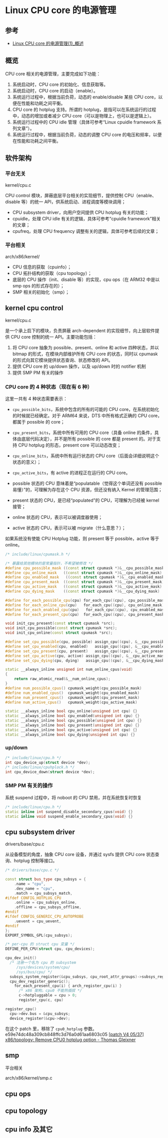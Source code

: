 # Linux CPU core 的电源管理

## 参考

- [Linux CPU core 的电源管理(1)\_概述](https://www.wowotech.net/pm_subsystem/cpu_core_pm_overview.html)

## 概览

CPU core 相关的电源管理，主要完成如下功能：

1. 系统启动时，CPU core 的初始化、信息获取等。
2. 系统启动时，CPU core 的启动（enable）。
3. 系统运行过程中，根据当前负荷，动态的 enable/disable 某些 CPU core，以便在性能和功耗之间平衡。
4. CPU core 的 hotplug 支持。所谓的 hotplug，是指可以在系统运行的过程中，动态的增加或者减少 CPU core（可以是物理上，也可以是逻辑上）。
5. 系统运行过程中的 CPU idle 管理（具体可参考“Linux cpuidle framework 系列文章”）。
6. 系统运行过程中，根据当前负荷，动态的调整 CPU core 的电压和频率，以便在性能和功耗之间平衡。

## 软件架构

### 平台无关

kernel/cpu.c

CPU control 模块，屏蔽底层平台相关的实现细节，提供控制 CPU（enable、disable 等）的统一 API，供系统启动、进程调度等模块调用；

- CPU subsystem driver，向用户空间提供 CPU hotplug 有关的功能；
- cpuidle，处理 CPU idle 有关的逻辑，具体可参考“cpuidle framework”相关的文章；
- cpufreq，处理 CPU frequency 调整有关的逻辑，具体可参考后续的文章；

### 平台相关

arch/x86/kernel/

- CPU 信息的获取（cpuinfo）；
- CPU 拓扑结构的获取（cpu topology）；
- 底层的 CPU 操作（init、disable 等）的实现，cpu ops（在 ARM32 中是以 smp ops 的形式存在的）；
- SMP 相关的初始化（smp）；

## kernel cpu control

kernel/cpu.c

是一个承上启下的模块，负责屏蔽 arch-dependent 的实现细节，向上层软件提供 CPU core 控制的统一 API。主要功能包括：

1. 将 CPU core 抽象为 possible、present、online 和 active 四种状态，并以 bitmap 的形式，在模块内部维护所有 CPU core 的状态，同时以 cpumask 的形式向其它模块提供状态查询、状态修改的 API。
2. 提供 CPU core 的 up/down 操作，以及 up/down 时的 notifier 机制
3. 提供 SMP PM 有关的操作

### CPU core 的 4 种状态（现在有 6 种）

这里一共有 4 种状态需要表示：

- `cpu_possible_bits`，系统中包含的所有的可能的 CPU core，在系统初始化的时候就已经确定。对于 ARM64 来说，DTS 中所有格式正确的 CPU core，都属于 possible 的 core；
- `cpu_present_bits`，系统中所有可用的 CPU core（具备 online 的条件，具体由底层代码决定），并不是所有 possible 的 core 都是 present 的。对于支持 CPU hotplug 的形态，present core 可以动态改变；
- `cpu_online_bits`，系统中所有运行状态的 CPU core（后面会详细说明这个状态的意义）；
- `cpu_active_bits`，有 active 的进程正在运行的 CPU core。

- possible 状态的 CPU 意味着是“populatable（觉得这个单词还没有 possible 易懂）”的，可理解为存在这个 CPU 资源，但还没有纳入 Kernel 的管理范围；
- present 状态的 CPU，是已经“populated”的 CPU，可理解为已经被 kernel 接管；
- online 状态的 CPU，表示可以被调度器使用；
- active 状态的 CPU，表示可以被 migrate（什么意思？）；

如果系统没有使能 CPU Hotplug 功能，则 present 等于 possible，active 等于 online。

```cpp
/* include/linux/cpumask.h */

/* 暴露给其他模块的是常量指针，不希望被修改 */
#define cpu_possible_mask ((const struct cpumask *)&__cpu_possible_mask)
#define cpu_online_mask   ((const struct cpumask *)&__cpu_online_mask)
#define cpu_enabled_mask   ((const struct cpumask *)&__cpu_enabled_mask)
#define cpu_present_mask  ((const struct cpumask *)&__cpu_present_mask)
#define cpu_active_mask   ((const struct cpumask *)&__cpu_active_mask)
#define cpu_dying_mask    ((const struct cpumask *)&__cpu_dying_mask)

#define for_each_possible_cpu(cpu) for_each_cpu((cpu), cpu_possible_mask)
#define for_each_online_cpu(cpu)   for_each_cpu((cpu), cpu_online_mask)
#define for_each_enabled_cpu(cpu)   for_each_cpu((cpu), cpu_enabled_mask)
#define for_each_present_cpu(cpu)  for_each_cpu((cpu), cpu_present_mask)

void init_cpu_present(const struct cpumask *src);
void init_cpu_possible(const struct cpumask *src);
void init_cpu_online(const struct cpumask *src);

#define set_cpu_possible(cpu, possible)	assign_cpu((cpu), &__cpu_possible_mask, (possible))
#define set_cpu_enabled(cpu, enabled)	assign_cpu((cpu), &__cpu_enabled_mask, (enabled))
#define set_cpu_present(cpu, present)	assign_cpu((cpu), &__cpu_present_mask, (present))
#define set_cpu_active(cpu, active)	assign_cpu((cpu), &__cpu_active_mask, (active))
#define set_cpu_dying(cpu, dying)	assign_cpu((cpu), &__cpu_dying_mask, (dying))

static __always_inline unsigned int num_online_cpus(void)
{
	return raw_atomic_read(&__num_online_cpus);
}
#define num_possible_cpus()	cpumask_weight(cpu_possible_mask)
#define num_enabled_cpus()	cpumask_weight(cpu_enabled_mask)
#define num_present_cpus()	cpumask_weight(cpu_present_mask)
#define num_active_cpus()	cpumask_weight(cpu_active_mask)

static __always_inline bool cpu_online(unsigned int cpu) {}
static __always_inline bool cpu_enabled(unsigned int cpu) {}
static __always_inline bool cpu_possible(unsigned int cpu) {}
static __always_inline bool cpu_present(unsigned int cpu) {}
static __always_inline bool cpu_active(unsigned int cpu) {}
static __always_inline bool cpu_dying(unsigned int cpu) {}
```

### up/down

```cpp
/* include/linux/cpu.h */
int cpu_device_up(struct device *dev);
/* include/linux/cpuhplock.h */
int cpu_device_down(struct device *dev);
```

### SMP PM 有关的操作

系统 suspend 过程中，将 noboot 的 CPU 禁用，并在系统恢复时恢复

```cpp
/* include/linux/cpu.h */
static inline int suspend_disable_secondary_cpus(void) {}
static inline void suspend_enable_secondary_cpus(void) {}
```

## cpu subsystem driver

drivers/base/cpu.c

从设备模型的角度，抽象 CPU core 设备，并通过 sysfs 提供 CPU core 状态查询、hotplug 控制等接口。

```cpp
/* drivers/base/cpu.c */

const struct bus_type cpu_subsys = {
	.name = "cpu",
	.dev_name = "cpu",
	.match = cpu_subsys_match,
#ifdef CONFIG_HOTPLUG_CPU
	.online = cpu_subsys_online,
	.offline = cpu_subsys_offline,
#endif
#ifdef CONFIG_GENERIC_CPU_AUTOPROBE
	.uevent = cpu_uevent,
#endif
};
EXPORT_SYMBOL_GPL(cpu_subsys);

/* per-cpu 的 struct cpu 变量 */
DEFINE_PER_CPU(struct cpu, cpu_devices);

cpu_dev_init()
  /* 注册一个名为 cpu 的 subsystem
     /sys/devices/system/cpu/
     /sys/bus/cpu/ */
  subsys_system_register(&cpu_subsys, cpu_root_attr_groups)->subsys_register()
  cpu_dev_register_generic();
    for_each_present_cpu(i) { arch_register_cpu(i) }
      /* x86 架构，cpu0 不能热插拔 */
      c->hotpluggable = cpu > 0;
      register_cpu(c, cpu)

register_cpu()
  cpu->dev.bus = &cpu_subsys;
  device_register(&cpu->dev);
```

在这个 patch 里，移除了 `cpu0_hotplug` 参数。e59e74dc48a309cb848ffc3d76a0d61aa6803c05
[\[patch V4 05/37\] x86/topology: Remove CPU0 hotplug option - Thomas Gleixner](https://lore.kernel.org/all/20230512205255.715707999@linutronix.de/)

## smp

平台相关

arch/x86/kernel/smp.c

## cpu ops

## cpu topology

## cpu info 及其它
